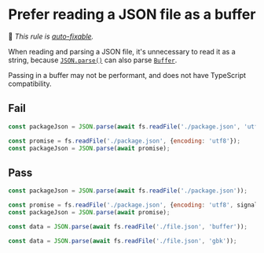 # Prefer reading a JSON file as a buffer

<!-- Do not manually modify RULE_NOTICE part. Run: `npm run generate-rule-notices` -->
<!-- RULE_NOTICE -->
🔧 *This rule is [auto-fixable](https://eslint.org/docs/user-guide/command-line-interface#fixing-problems).*
<!-- /RULE_NOTICE -->

When reading and parsing a JSON file, it's unnecessary to read it as a string, because [`JSON.parse()`](https://developer.mozilla.org/en-US/docs/Web/JavaScript/Reference/Global_Objects/JSON/parse) can also parse [`Buffer`](https://nodejs.org/api/buffer.html#buffer).

Passing in a buffer may not be performant, and does not have TypeScript compatibility.

## Fail

```js
const packageJson = JSON.parse(await fs.readFile('./package.json', 'utf8'));
```

```js
const promise = fs.readFile('./package.json', {encoding: 'utf8'});
const packageJson = JSON.parse(await promise);
```

## Pass

```js
const packageJson = JSON.parse(await fs.readFile('./package.json'));
```

```js
const promise = fs.readFile('./package.json', {encoding: 'utf8', signal});
const packageJson = JSON.parse(await promise);
```

```js
const data = JSON.parse(await fs.readFile('./file.json', 'buffer'));
```

```js
const data = JSON.parse(await fs.readFile('./file.json', 'gbk'));
```
